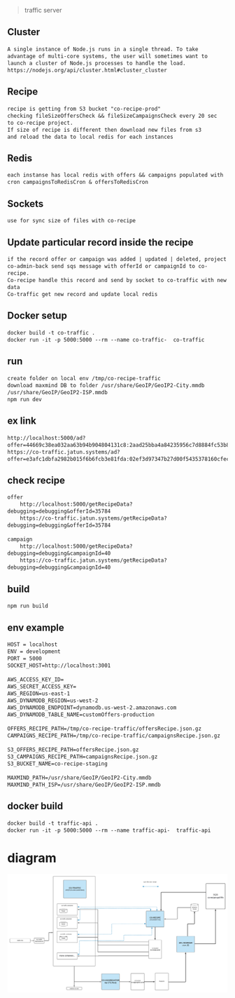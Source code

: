> traffic server

## Cluster

    A single instance of Node.js runs in a single thread. To take advantage of multi-core systems, the user will sometimes want to launch a cluster of Node.js processes to handle the load.
    https://nodejs.org/api/cluster.html#cluster_cluster

## Recipe

    recipe is getting from S3 bucket "co-recipe-prod"
    checking fileSizeOffersCheck && fileSizeCampaignsCheck every 20 sec 
    to co-recipe project. 
    If size of recipe is different then download new files from s3 
    and reload the data to local redis for each instances

## Redis

    each instanse has local redis with offers && campaigns populated with cron campaignsToRedisCron & offersToRedisCron

## Sockets

    use for sync size of files with co-recipe

## Update particular record inside the recipe

    if the record offer or campaign was added | updated | deleted, project co-admin-back send sqs message with offerId or campaignId to co-recipe.
    Co-recipe handle this record and send by socket to co-traffic with new data
    Co-traffic get new record and update local redis 

## Docker setup

	docker build -t co-traffic .
   	docker run -it -p 5000:5000 --rm --name co-traffic-  co-traffic

## run

    create folder on local env /tmp/co-recipe-traffic
    download maxmind DB to folder /usr/share/GeoIP/GeoIP2-City.mmdb /usr/share/GeoIP/GeoIP2-ISP.mmdb
    npm run dev

## ex link

    http://localhost:5000/ad?offer=44669c38ea032aa63b94b904804131c8:2aad25bba4a84235956c7d8884fc53b85f9f5c3f3468544ae69880a225115c5dc9822ae051f70559d674a439ca272cac&debugging=debugging
    https://co-traffic.jatun.systems/ad?offer=e3afc1dbfa2982b015f6b6fcb3e81fda:02ef3d97347b27d00f5435378160cfec31e292b63dea316ac3dd50c9c53ede65c3cfd206cc3717e60edab20a65de13d6&debugging=debugging

## check recipe
    offer
        http://localhost:5000/getRecipeData?debugging=debugging&offerId=35784
        https://co-traffic.jatun.systems/getRecipeData?debugging=debugging&offerId=35784

    campaign
        http://localhost:5000/getRecipeData?debugging=debugging&campaignId=40
        https://co-traffic.jatun.systems/getRecipeData?debugging=debugging&campaignId=40

## build

    npm run build

## env example

    HOST = localhost
    ENV = development
    PORT = 5000
    SOCKET_HOST=http://localhost:3001
    
    AWS_ACCESS_KEY_ID=
    AWS_SECRET_ACCESS_KEY=
    AWS_REGION=us-east-1
    AWS_DYNAMODB_REGION=us-west-2
    AWS_DYNAMODB_ENDPOINT=dynamodb.us-west-2.amazonaws.com
    AWS_DYNAMODB_TABLE_NAME=customOffers-production
   
    OFFERS_RECIPE_PATH=/tmp/co-recipe-traffic/offersRecipe.json.gz
    CAMPAIGNS_RECIPE_PATH=/tmp/co-recipe-traffic/campaignsRecipe.json.gz
    
    S3_OFFERS_RECIPE_PATH=offersRecipe.json.gz
    S3_CAMPAIGNS_RECIPE_PATH=campaignsRecipe.json.gz
    S3_BUCKET_NAME=co-recipe-staging
    
    MAXMIND_PATH=/usr/share/GeoIP/GeoIP2-City.mmdb
    MAXMIND_PATH_ISP=/usr/share/GeoIP/GeoIP2-ISP.mmdb

## docker build

	docker build -t traffic-api .
   	docker run -it -p 5000:5000 --rm --name traffic-api-  traffic-api

# diagram

![](diagram-co-traffic.png)
 